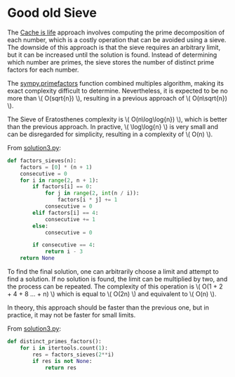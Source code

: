 # Good old Sieve

The [Cache is life](./solution2.md) approach involves computing the prime decomposition of each number, which is a costly operation that can be avoided using a sieve.
The downside of this approach is that the sieve requires an arbitrary limit, but it can be increased until the solution is found.
Instead of determining which number are primes, the sieve stores the number of distinct prime factors for each number.

The [sympy.primefactors](https://docs.sympy.org/latest/modules/ntheory.html#sympy.ntheory.factor_.primefactors) function combined multiples algorithm, making its exact complexity difficult to determine.
Nevertheless, it is expected to be no more than \\( O(sqrt{n}) \\), resulting in a previous approach of \\( O(n\sqrt{n}) \\).

The Sieve of Eratosthenes complexity is \\( O(n\log\log{n}) \\), which is better than the previous approach.
In practive, \\( \log\log{n} \\) is very small and can be disregarded for simplicity, resulting in a complexity of \\( O(n) \\).

From [solution3.py](https://github.com/TurtleSmoke/Project-Euler/blob/main/problems/problem_0047/solution3.py):

```python
def factors_sieves(n):
    factors = [0] * (n + 1)
    consecutive = 0
    for i in range(2, n + 1):
        if factors[i] == 0:
            for j in range(2, int(n / i)):
                factors[i * j] += 1
            consecutive = 0
        elif factors[i] == 4:
            consecutive += 1
        else:
            consecutive = 0

        if consecutive == 4:
            return i - 3
    return None
```

To find the final solution, one can arbitrarily choose a limit and attempt to find a solution.
If no solution is found, the limit can be multiplied by two, and the process can be repeated.
The complexity of this operation is \\( O(1 + 2 + 4 + 8 ... + n) \\) which is equal to \\( O(2n) \\) and equivalent to \\( O(n) \\).

In theory, this approach should be faster than the previous one, but in practice, it may not be faster for small limits.

From [solution3.py](https://github.com/TurtleSmoke/Project-Euler/blob/main/problems/problem_0047/solution3.py):

```python
def distinct_primes_factors():
    for i in itertools.count(1):
        res = factors_sieves(2**i)
        if res is not None:
            return res
```
